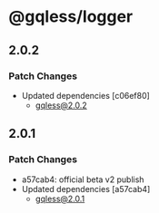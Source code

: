 # @gqless/logger

## 2.0.2

### Patch Changes

- Updated dependencies [c06ef80]
  - gqless@2.0.2

## 2.0.1

### Patch Changes

- a57cab4: official beta v2 publish
- Updated dependencies [a57cab4]
  - gqless@2.0.1
